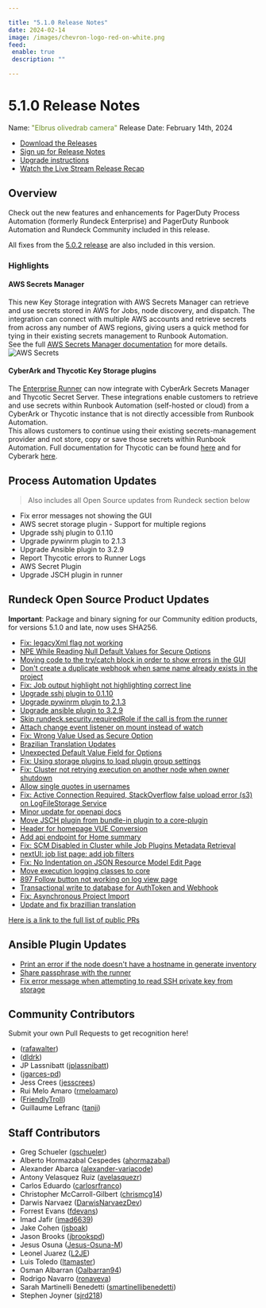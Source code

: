 ```yaml
---

title: "5.1.0 Release Notes"
date: 2024-02-14
image: /images/chevron-logo-red-on-white.png
feed:
 enable: true
 description: ""

---
```


# 5.1.0 Release Notes

Name: <span style="color: olivedrab"><span class="glyphicon glyphicon-camera"></span> "Elbrus olivedrab camera"</span>
Release Date: February 14th, 2024

- [Download the Releases](https://download.rundeck.com/)
- [Sign up for Release Notes](https://www.rundeck.com/release-notes-signup)
- [Upgrade instructions](/upgrading/)
- [Watch the Live Stream Release Recap](https://www.youtube.com/live/dEA2h4Iuh1k?si=xiNDxeSJ5EyMHzxO)

<VidStack 
  src="youtube/dEA2h4Iuh1k"
/>


## Overview

Check out the new features and enhancements for PagerDuty Process Automation (formerly Rundeck Enterprise) and PagerDuty Runbook Automation and Rundeck Community included in this release.

All fixes from the [5.0.2 release](version-5.0.2.md) are also included in this version.

### Highlights

#### AWS Secrets Manager

This new Key Storage integration with AWS Secrets Manager can retrieve and use secrets stored in AWS for Jobs, node discovery, and dispatch. 
The integration can connect with multiple AWS accounts and retrieve secrets from across any number of AWS regions, giving users a quick method for tying in their existing secrets management to Runbook Automation.
<br>See the full [AWS Secrets Manager documentation](/manual/key-storage/storage-plugins/aws-secrets-manager.md) for more details.<br>
![AWS Secrets](/assets/img/aws-secrets-highlight.gif)

#### CyberArk and Thycotic Key Storage plugins

The [Enterprise Runner](/administration/runner/runner-intro.md) can now integrate with CyberArk Secrets Manager and Thycotic Secret Server. 
These integrations enable customers to retrieve and use secrets within Runbook Automation (self-hosted or cloud) from a CyberArk or Thycotic instance that is not directly accessible from Runbook Automation.  
This allows customers to continue using their existing secrets-management provider and not store, copy or save those secrets within Runbook Automation. 
Full documentation for Thycotic can be found [here](/manual/key-storage/storage-plugins/thycotic-storage.md) and for Cyberark [here](/manual/key-storage/storage-plugins/cyberark-storage).

## Process Automation Updates

> Also includes all Open Source updates from Rundeck section below

* Fix error messages not showing the GUI
* AWS secret storage plugin - Support for multiple regions
* Upgrade sshj plugin to 0.1.10
* Upgrade pywinrm plugin to 2.1.3
* Upgrade Ansible plugin to 3.2.9
* Report Thycotic errors to Runner Logs
* AWS Secret Plugin
* Upgrade JSCH plugin in runner


## Rundeck Open Source Product Updates

**Important**: Package and binary signing for our Community edition products, for versions 5.1.0 and late, now uses SHA256.

* [Fix: legacyXml flag not working](https://github.com/rundeck/rundeck/pull/8868)
* [NPE While Reading Null Default Values for Secure Options](https://github.com/rundeck/rundeck/pull/8859)
* [Moving code to the try/catch block in order to show errors in the GUI](https://github.com/rundeck/rundeck/pull/8855)
* [Don&#39;t create a duplicate webhook when same name already exists in the project](https://github.com/rundeck/rundeck/pull/8836)
* [Fix: Job output highlight not highlighting correct line](https://github.com/rundeck/rundeck/pull/8835)
* [Upgrade sshj plugin to 0.1.10](https://github.com/rundeck/rundeck/pull/8823)
* [Upgrade pywinrm plugin to 2.1.3](https://github.com/rundeck/rundeck/pull/8813)
* [Upgrade ansible plugin to 3.2.9](https://github.com/rundeck/rundeck/pull/8807)
* [Skip rundeck.security.requiredRole if the call is from the runner](https://github.com/rundeck/rundeck/pull/8803)
* [Attach change event listener on mount instead of watch](https://github.com/rundeck/rundeck/pull/8800)
* [Fix: Wrong Value Used as Secure Option](https://github.com/rundeck/rundeck/pull/8796)
* [Brazilian Translation Updates](https://github.com/rundeck/rundeck/pull/8795)
* [Unexpected Default Value Field for Options](https://github.com/rundeck/rundeck/pull/8789)
* [Fix: Using storage plugins to load plugin group settings](https://github.com/rundeck/rundeck/pull/8787)
* [Fix: Cluster not retrying execution on another node when owner shutdown](https://github.com/rundeck/rundeck/pull/8786)
* [Allow single quotes in usernames](https://github.com/rundeck/rundeck/pull/8778)
* [Fix: Active Connection Required, StackOverflow false upload error (s3) on LogFileStorage Service](https://github.com/rundeck/rundeck/pull/8768)
* [Minor update for openapi docs](https://github.com/rundeck/rundeck/pull/8757)
* [Move JSCH plugin from bundle-in plugin to a core-plugin](https://github.com/rundeck/rundeck/pull/8748)
* [ Header for homepage VUE Conversion](https://github.com/rundeck/rundeck/pull/8747)
* [Add api endpoint for Home summary](https://github.com/rundeck/rundeck/pull/8735)
* [Fix: SCM Disabled in Cluster while Job Plugins Metadata Retrieval](https://github.com/rundeck/rundeck/pull/8730)
* [nextUI: job list page: add job filters](https://github.com/rundeck/rundeck/pull/8725)
* [Fix: No Indentation on JSON Resource Model Edit Page](https://github.com/rundeck/rundeck/pull/8719)
* [Move execution logging classes to core](https://github.com/rundeck/rundeck/pull/8710)
* [897 Follow button not working on log view page](https://github.com/rundeck/rundeck/pull/8699)
* [Transactional write to database for AuthToken and Webhook](https://github.com/rundeck/rundeck/pull/8695)
* [Fix: Asynchronous Project Import](https://github.com/rundeck/rundeck/pull/8651)
* [Update and fix brazillian translation](https://github.com/rundeck/rundeck/pull/8516)


[Here is a link to the full list of public PRs](https://github.com/rundeck/rundeck/pulls?q=is%3Apr+milestone%3A5.1.0+is%3Aclosed)

## Ansible Plugin Updates
* [Print an error if the node doesn&#39;t have a hostname in generate inventory](https://github.com/rundeck-plugins/ansible-plugin/pull/347)
* [Share passphrase with the runner](https://github.com/rundeck-plugins/ansible-plugin/pull/346)
* [Fix error message when attempting to read SSH private key from storage](https://github.com/rundeck-plugins/ansible-plugin/pull/345)




## Community Contributors

Submit your own Pull Requests to get recognition here!

*  ([rafawalter](https://github.com/rafawalter))
*  ([dldrk](https://github.com/dldrk))
* JP Lassnibatt ([jplassnibatt](https://github.com/jplassnibatt))
*  ([jgarces-pd](https://github.com/jgarces-pd))
* Jess Crees ([jesscrees](https://github.com/jesscrees))
* Rui Melo Amaro ([rmeloamaro](https://github.com/rmeloamaro))
*  ([FriendlyTroll](https://github.com/FriendlyTroll))
* Guillaume Lefranc ([tanji](https://github.com/tanji))


## Staff Contributors

* Greg Schueler ([gschueler](https://github.com/gschueler))
* Alberto Hormazabal Cespedes ([ahormazabal](https://github.com/ahormazabal))
* Alexander Abarca ([alexander-variacode](https://github.com/alexander-variacode))
* Antony Velasquez Ruiz ([avelasquezr](https://github.com/avelasquezr))
* Carlos Eduardo ([carlosrfranco](https://github.com/carlosrfranco))
* Christopher McCarroll-Gilbert ([chrismcg14](https://github.com/chrismcg14))
* Darwis Narvaez ([DarwisNarvaezDev](https://github.com/DarwisNarvaezDev))
* Forrest Evans ([fdevans](https://github.com/fdevans))
* Imad Jafir ([imad6639](https://github.com/imad6639))
* Jake Cohen ([jsboak](https://github.com/jsboak))
* Jason Brooks ([jbrookspd](https://github.com/jbrookspd))
* Jesus Osuna ([Jesus-Osuna-M](https://github.com/Jesus-Osuna-M))
* Leonel Juarez ([L2JE](https://github.com/L2JE))
* Luis Toledo ([ltamaster](https://github.com/ltamaster))
* Osman Albarran ([Oalbarran94](https://github.com/Oalbarran94))
* Rodrigo Navarro ([ronaveva](https://github.com/ronaveva))
* Sarah Martinelli Benedetti ([smartinellibenedetti](https://github.com/smartinellibenedetti))
* Stephen Joyner ([sjrd218](https://github.com/sjrd218))

